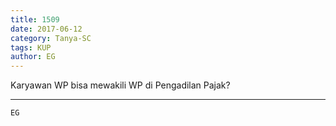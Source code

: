 ```yaml
---
title: 1509
date: 2017-06-12
category: Tanya-SC
tags: KUP
author: EG
---
```


Karyawan WP bisa mewakili WP di Pengadilan Pajak?

---



`EG`
